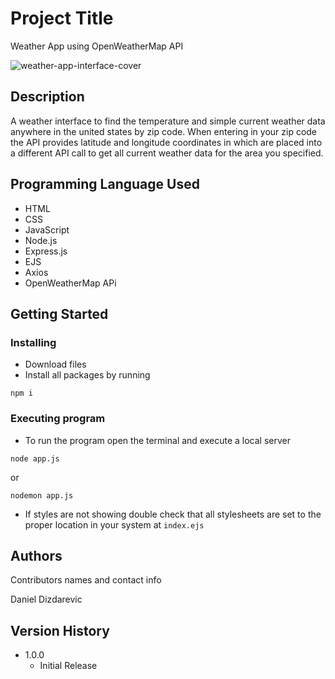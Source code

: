 # Project Title

Weather App using OpenWeatherMap API 

![weather-app-interface-cover](https://github.com/danieldd00/Weather-App/assets/156273935/f8e797b0-47f6-46bb-87c3-c79aa85a39f4)

## Description

A weather interface to find the temperature and simple current weather data anywhere in the united states by zip code. When entering in your zip code the API provides latitude and longitude coordinates in which are placed into a different API call to get all current weather data for the area you specified.

## Programming Language Used

- HTML
- CSS
- JavaScript
- Node.js
- Express.js
- EJS
- Axios
- OpenWeatherMap APi

## Getting Started

### Installing

- Download files
- Install all packages by running 
```
npm i
```

### Executing program

- To run the program open the terminal and execute a local server

```
node app.js
```

or

```
nodemon app.js
```
- If styles are not showing double check that all stylesheets are set to the proper location in your system at `index.ejs`

## Authors

Contributors names and contact info

Daniel Dizdarevic

## Version History

- 1.0.0
  - Initial Release
